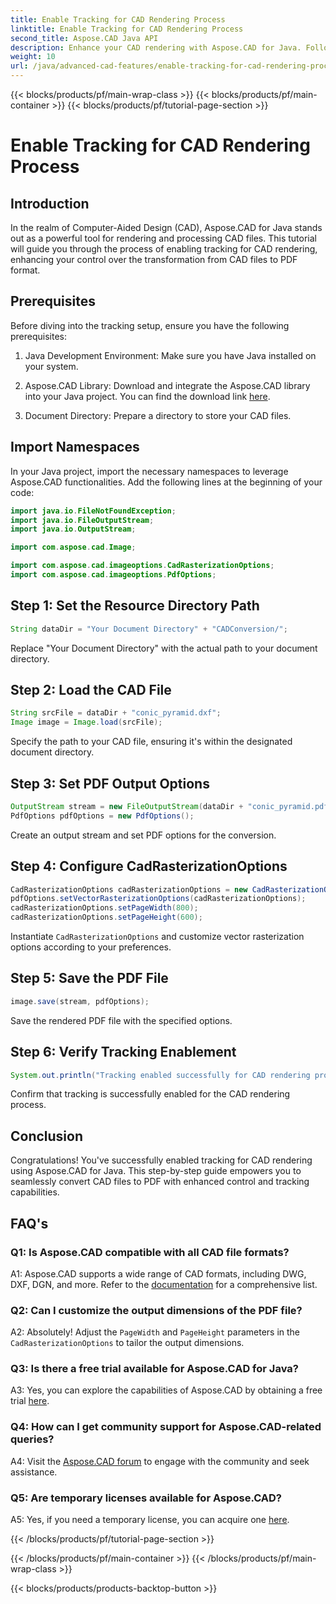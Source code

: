 ```yaml
---
title: Enable Tracking for CAD Rendering Process
linktitle: Enable Tracking for CAD Rendering Process
second_title: Aspose.CAD Java API
description: Enhance your CAD rendering with Aspose.CAD for Java. Follow our step-by-step guide to enable tracking and elevate your PDF conversion experience.
weight: 10
url: /java/advanced-cad-features/enable-tracking-for-cad-rendering-process/
---
```


{{< blocks/products/pf/main-wrap-class >}}
{{< blocks/products/pf/main-container >}}
{{< blocks/products/pf/tutorial-page-section >}}

# Enable Tracking for CAD Rendering Process

## Introduction

In the realm of Computer-Aided Design (CAD), Aspose.CAD for Java stands out as a powerful tool for rendering and processing CAD files. This tutorial will guide you through the process of enabling tracking for CAD rendering, enhancing your control over the transformation from CAD files to PDF format.

## Prerequisites

Before diving into the tracking setup, ensure you have the following prerequisites:

1. Java Development Environment: Make sure you have Java installed on your system.

2. Aspose.CAD Library: Download and integrate the Aspose.CAD library into your Java project. You can find the download link [here](https://releases.aspose.com/cad/java/).

3. Document Directory: Prepare a directory to store your CAD files.

## Import Namespaces

In your Java project, import the necessary namespaces to leverage Aspose.CAD functionalities. Add the following lines at the beginning of your code:

```java
import java.io.FileNotFoundException;
import java.io.FileOutputStream;
import java.io.OutputStream;

import com.aspose.cad.Image;

import com.aspose.cad.imageoptions.CadRasterizationOptions;
import com.aspose.cad.imageoptions.PdfOptions;
```

## Step 1: Set the Resource Directory Path

```java
String dataDir = "Your Document Directory" + "CADConversion/";
```

Replace "Your Document Directory" with the actual path to your document directory.

## Step 2: Load the CAD File

```java
String srcFile = dataDir + "conic_pyramid.dxf";
Image image = Image.load(srcFile);
```

Specify the path to your CAD file, ensuring it's within the designated document directory.

## Step 3: Set PDF Output Options

```java
OutputStream stream = new FileOutputStream(dataDir + "conic_pyramid.pdf");
PdfOptions pdfOptions = new PdfOptions();
```

Create an output stream and set PDF options for the conversion.

## Step 4: Configure CadRasterizationOptions

```java
CadRasterizationOptions cadRasterizationOptions = new CadRasterizationOptions();
pdfOptions.setVectorRasterizationOptions(cadRasterizationOptions);
cadRasterizationOptions.setPageWidth(800);
cadRasterizationOptions.setPageHeight(600);
```

Instantiate `CadRasterizationOptions` and customize vector rasterization options according to your preferences.

## Step 5: Save the PDF File

```java
image.save(stream, pdfOptions);
```

Save the rendered PDF file with the specified options.

## Step 6: Verify Tracking Enablement

```java
System.out.println("Tracking enabled successfully for CAD rendering process.");
```

Confirm that tracking is successfully enabled for the CAD rendering process.

## Conclusion

Congratulations! You've successfully enabled tracking for CAD rendering using Aspose.CAD for Java. This step-by-step guide empowers you to seamlessly convert CAD files to PDF with enhanced control and tracking capabilities.

## FAQ's

### Q1: Is Aspose.CAD compatible with all CAD file formats?

A1: Aspose.CAD supports a wide range of CAD formats, including DWG, DXF, DGN, and more. Refer to the [documentation](https://reference.aspose.com/cad/java/) for a comprehensive list.

### Q2: Can I customize the output dimensions of the PDF file?

A2: Absolutely! Adjust the `PageWidth` and `PageHeight` parameters in the `CadRasterizationOptions` to tailor the output dimensions.

### Q3: Is there a free trial available for Aspose.CAD for Java?

A3: Yes, you can explore the capabilities of Aspose.CAD by obtaining a free trial [here](https://releases.aspose.com/).

### Q4: How can I get community support for Aspose.CAD-related queries?

A4: Visit the [Aspose.CAD forum](https://forum.aspose.com/c/cad/19) to engage with the community and seek assistance.

### Q5: Are temporary licenses available for Aspose.CAD?

A5: Yes, if you need a temporary license, you can acquire one [here](https://purchase.aspose.com/temporary-license/).

{{< /blocks/products/pf/tutorial-page-section >}}

{{< /blocks/products/pf/main-container >}}
{{< /blocks/products/pf/main-wrap-class >}}

{{< blocks/products/products-backtop-button >}}
